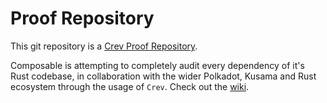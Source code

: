 <!-- CREV_README_MARKER_V0 - Please don't remove this first line, or `crev` might overwrite this file.  -->

# Proof Repository

This git repository is a [Crev Proof
Repository](https://github.com/crev-dev/crev/wiki/Proof-Repository).

<!-- Feel free to customize this file below this line -->

Composable is attempting to completely audit every dependency of it's Rust codebase, in collaboration with the wider Polkadot, Kusama and Rust ecosystem through the usage of `Crev`. Check out the [wiki](https://github.com/ComposableFi/crev-proofs/wiki).
